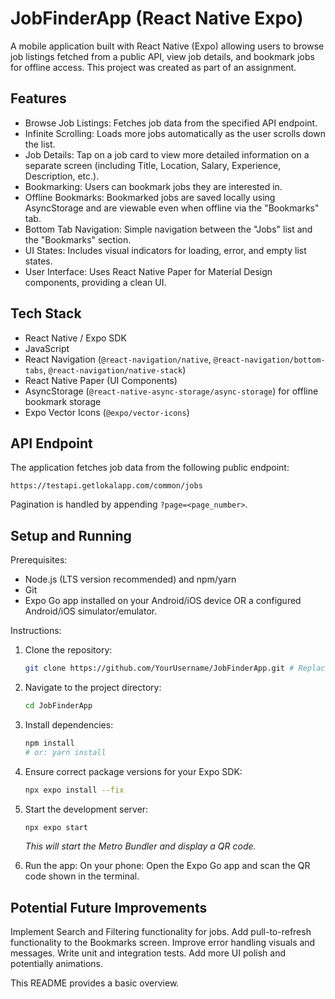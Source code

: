 # JobFinderApp (React Native Expo)

A mobile application built with React Native (Expo) allowing users to browse job listings fetched from a public API, view job details, and bookmark jobs for offline access. This project was created as part of an assignment.

## Features

*   Browse Job Listings: Fetches job data from the specified API endpoint.
*   Infinite Scrolling: Loads more jobs automatically as the user scrolls down the list.
*   Job Details: Tap on a job card to view more detailed information on a separate screen (including Title, Location, Salary, Experience, Description, etc.).
*   Bookmarking: Users can bookmark jobs they are interested in.
*   Offline Bookmarks: Bookmarked jobs are saved locally using AsyncStorage and are viewable even when offline via the "Bookmarks" tab.
*   Bottom Tab Navigation: Simple navigation between the "Jobs" list and the "Bookmarks" section.
*   UI States: Includes visual indicators for loading, error, and empty list states.
*   User Interface: Uses React Native Paper for Material Design components, providing a clean UI.

## Tech Stack

*   React Native / Expo SDK
*   JavaScript
*   React Navigation (`@react-navigation/native`, `@react-navigation/bottom-tabs`, `@react-navigation/native-stack`)
*   React Native Paper (UI Components)
*   AsyncStorage (`@react-native-async-storage/async-storage`) for offline bookmark storage
*   Expo Vector Icons (`@expo/vector-icons`)

## API Endpoint

The application fetches job data from the following public endpoint:

`https://testapi.getlokalapp.com/common/jobs`

Pagination is handled by appending `?page=<page_number>`.



## Setup and Running

Prerequisites:

*   Node.js (LTS version recommended) and npm/yarn
*   Git
*   Expo Go app installed on your Android/iOS device OR a configured Android/iOS simulator/emulator.

Instructions:

1. Clone the repository:
    ```bash
    git clone https://github.com/YourUsername/JobFinderApp.git # Replace with your actual repository URL
    ```

2. Navigate to the project directory:
    ```bash
    cd JobFinderApp
    ```

3. Install dependencies:
    ```bash
    npm install
    # or: yarn install
    ```

4.  Ensure correct package versions for your Expo SDK:
    ```bash
    npx expo install --fix
    ```

5. Start the development server:
    ```bash
    npx expo start
    ```
    *This will start the Metro Bundler and display a QR code.*

6. Run the app:
      On your phone: Open the Expo Go app and scan the QR code shown in the terminal.



## Potential Future Improvements

  Implement Search and Filtering functionality for jobs.
  Add pull-to-refresh functionality to the Bookmarks screen.
  Improve error handling visuals and messages.
  Write unit and integration tests.
  Add more UI polish and potentially animations.



This README provides a basic overview.      

